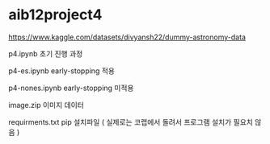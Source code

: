 # aib12project4

https://www.kaggle.com/datasets/divyansh22/dummy-astronomy-data

p4.ipynb 초기 진행 과정

p4-es.ipynb early-stopping 적용

p4-nones.ipynb early-stopping 미적용

image.zip 이미지 데이터

requirments.txt pip 설치파일 ( 실제로는 코랩에서 돌려서 프로그램 설치가 필요치 않음 )
